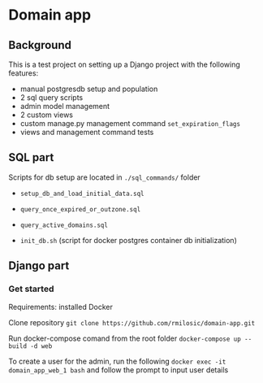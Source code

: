 # Domain app


## Background
This is a test project on setting up a Django project with the following features:
- manual postgresdb setup and population
- 2 sql query scripts
- admin model management
- 2 custom views
- custom manage.py management command `set_expiration_flags`
- views and management command tests


## SQL part

Scripts for db setup are located in `./sql_commands/` folder
- `setup_db_and_load_initial_data.sql`
- `query_once_expired_or_outzone.sql`
- `query_active_domains.sql`

- `init_db.sh` (script for docker postgres container db initialization)


## Django part


### Get started

Requirements: installed Docker

Clone repository
`git clone https://github.com/rmilosic/domain-app.git`

Run docker-compose comand from the root folder
`docker-compose up --build -d web`

To create a user for the admin, run the following
`docker exec -it domain_app_web_1 bash` and follow the prompt to input user details
